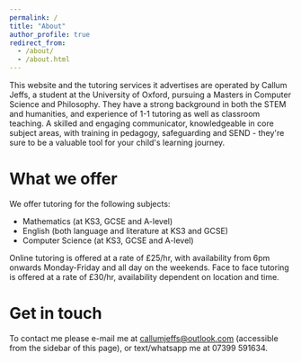```yaml
---
permalink: /
title: "About"
author_profile: true
redirect_from: 
  - /about/
  - /about.html
---
```


This website and the tutoring services it advertises are operated by Callum Jeffs, a student at the University of Oxford, pursuing a Masters in Computer Science and Philosophy. They have a strong background in both the STEM and humanities, and experience of 1-1 tutoring as well as classroom teaching. A skilled and engaging communicator, knowledgeable in core subject areas, with training in pedagogy, safeguarding and SEND - they're sure to be a valuable tool for your child's learning journey.

What we offer
======

We offer tutoring for the following subjects:
- Mathematics (at KS3, GCSE and A-level)
- English (both language and literature at KS3 and GCSE)
- Computer Science (at KS3, GCSE and A-level)

Online tutoring is offered at a rate of £25/hr, with availability from 6pm onwards Monday-Friday and all day on the weekends.
Face to face tutoring is offered at a rate of £30/hr, availability dependent on location and time. 

Get in touch
=====

To contact me please e-mail me at callumjeffs@outlook.com (accessible from the sidebar of this page), or text/whatsapp me at 07399 591634.
